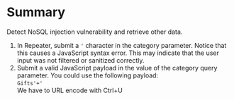 # Summary
Detect NoSQL injection vulnerability and retrieve other data.

1) In Repeater, submit a `'` character in the category parameter. Notice that this causes a JavaScript syntax error. This may indicate that the user input was not filtered or sanitized correctly.
2) Submit a valid JavaScript payload in the value of the category query parameter. You could use the following payload:<br>`Gifts'+'`<br>We have to URL encode with Ctrl+U

